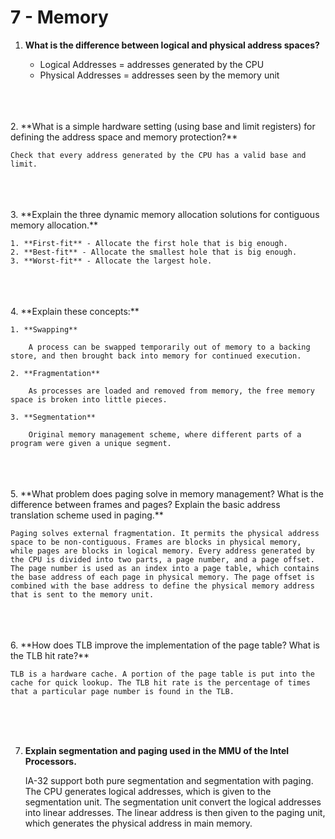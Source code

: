 # 7 - Memory

1. **What is the difference between logical and physical address spaces?**
    
    * Logical Addresses = addresses generated by the CPU
    * Physical Addresses = addresses seen by the memory unit
<br>
<br>
<br>
2. **What is a simple hardware setting (using base and limit registers) for defining the address space and memory protection?**

    Check that every address generated by the CPU has a valid base and limit.
<br>
<br>
<br>
3. **Explain the three dynamic memory allocation solutions for contiguous memory allocation.**

    1. **First-fit** - Allocate the first hole that is big enough.
    2. **Best-fit** - Allocate the smallest hole that is big enough.
    3. **Worst-fit** - Allocate the largest hole.
<br>
<br>
<br>
4. **Explain these concepts:**

    1. **Swapping**

        A process can be swapped temporarily out of memory to a backing store, and then brought back into memory for continued execution.

    2. **Fragmentation**
        
        As processes are loaded and removed from memory, the free memory space is broken into little pieces.

    3. **Segmentation**
    
        Original memory management scheme, where different parts of a program were given a unique segment.
<br>
<br>
<br>
5. **What problem does paging solve in memory management? What is the difference between frames and pages? Explain the basic address translation scheme used in paging.**

    Paging solves external fragmentation. It permits the physical address space to be non-contiguous. Frames are blocks in physical memory, while pages are blocks in logical memory. Every address generated by the CPU is divided into two parts, a page number, and a page offset. The page number is used as an index into a page table, which contains the base address of each page in physical memory. The page offset is combined with the base address to define the physical memory address that is sent to the memory unit.
<br>
<br>
<br>
6. **How does TLB improve the implementation of the page table? What is the TLB hit rate?**

    TLB is a hardware cache. A portion of the page table is put into the cache for quick lookup. The TLB hit rate is the percentage of times that a particular page number is found in the TLB.
<br>
<br>
<br>

7. **Explain segmentation and paging used in the MMU of the Intel Processors.**

    IA-32 support both pure segmentation and segmentation with paging. The CPU generates logical addresses, which is given to the segmentation unit. The segmentation unit convert the logical addresses into linear addresses. The linear address is then given to the paging unit, which generates the physical address in main memory.

